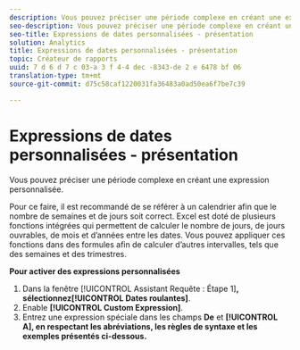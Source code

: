 ```yaml
---
description: Vous pouvez préciser une période complexe en créant une expression personnalisée.
seo-description: Vous pouvez préciser une période complexe en créant une expression personnalisée.
seo-title: Expressions de dates personnalisées - présentation
solution: Analytics
title: Expressions de dates personnalisées - présentation
topic: Créateur de rapports
uuid: 7 d 6 d 7 c 03-a 3 f 4-4 dec -8343-de 2 e 6478 bf 06
translation-type: tm+mt
source-git-commit: d75c58caf1220031fa36483a0ad50ea6f7be7c39

---
```



# Expressions de dates personnalisées - présentation

Vous pouvez préciser une période complexe en créant une expression personnalisée.

Pour ce faire, il est recommandé de se référer à un calendrier afin que le nombre de semaines et de jours soit correct. Excel est doté de plusieurs fonctions intégrées qui permettent de calculer le nombre de jours, de jours ouvrables, de mois et d’années entre les dates. Vous pouvez appliquer ces fonctions dans des formules afin de calculer d’autres intervalles, tels que des semaines et des trimestres.

**Pour activer des expressions personnalisées**

1. Dans la fenêtre [!UICONTROL Assistant Requête : Étape 1]**, sélectionnez[!UICONTROL Dates roulantes]**.
1. Enable **[!UICONTROL Custom Expression]**.
1. Entrez une expression spéciale dans les champs **De** et **[!UICONTROL A], en respectant les abréviations, les règles de syntaxe et les exemples présentés ci-dessous.**